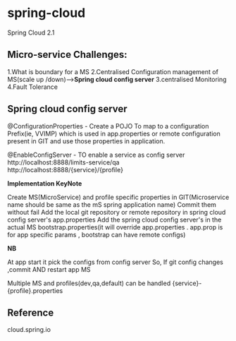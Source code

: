 # spring-cloud
Spring Cloud 2.1


Micro-service Challenges:
----------------------------
1.What is boundary for a MS
2.Centralised Configuration management of MS(scale up /down)-->**Spring cloud config server**
3.centralised Monitoring 
4.Fault Tolerance

Spring cloud config server
------------------------------------------
@ConfigurationProperties - Create a POJO To map to a configuration Prefix(ie, VVIMP) which is used in app.properties or remote configuration present in GIT and use those properties in application.

@EnableConfigServer - TO enable a service as config server
http://localhost:8888/limits-service/qa
http://localhost:8888/{service}/{profile}

**Implementation KeyNote**

Create MS(MicroService) and profile specific properties in GIT(Microservice name should be same as the mS spring application name)
Commit them without fail
Add the local git repository or remote repository in spring cloud config server's app.properties
Add the spring cloud config server's in the actual MS bootstrap.properties(it will override app.properties . app.prop is for app specific params , bootstrap can have remote configs)

**NB**

At app start it pick the configs from config server
So, If git config changes ,commit AND restart app MS

Multiple MS and profiles(dev,qa,default) can be handled
{service}-{profile}.properties

Reference
--------------
cloud.spring.io

